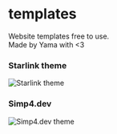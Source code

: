 # templates
Website templates free to use.
<br>
Made by Yama with <3

<h3>Starlink theme</h3>

![Starlink theme](templates/images/starlink.png)

<h3>Simp4.dev</h3>

![Simp4.dev theme](templates/images/simp4dev.png)
 
